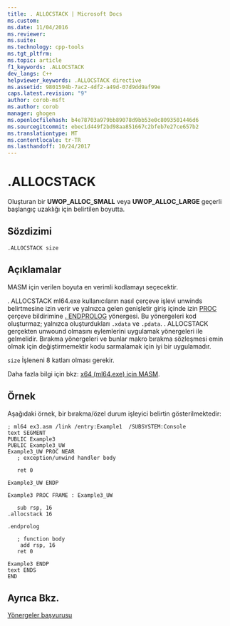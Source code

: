 ```yaml
---
title: . ALLOCSTACK | Microsoft Docs
ms.custom: 
ms.date: 11/04/2016
ms.reviewer: 
ms.suite: 
ms.technology: cpp-tools
ms.tgt_pltfrm: 
ms.topic: article
f1_keywords: .ALLOCSTACK
dev_langs: C++
helpviewer_keywords: .ALLOCSTACK directive
ms.assetid: 9801594b-7ac2-4df2-a49d-07d9dd9af99e
caps.latest.revision: "9"
author: corob-msft
ms.author: corob
manager: ghogen
ms.openlocfilehash: b4e78703a979bb89078d9bb53e0c8093501446d6
ms.sourcegitcommit: ebec1d449f2bd98aa851667c2bfeb7e27ce657b2
ms.translationtype: MT
ms.contentlocale: tr-TR
ms.lasthandoff: 10/24/2017
---
```

# <a name="allocstack"></a>.ALLOCSTACK
Oluşturan bir **UWOP_ALLOC_SMALL** veya **UWOP_ALLOC_LARGE** geçerli başlangıç uzaklığı için belirtilen boyutta.  
  
## <a name="syntax"></a>Sözdizimi  
  
```  
.ALLOCSTACK size  
```  
  
## <a name="remarks"></a>Açıklamalar  
 MASM için verilen boyuta en verimli kodlamayı seçecektir.  
  
 . ALLOCSTACK ml64.exe kullanıcıların nasıl çerçeve işlevi unwinds belirtmesine izin verir ve yalnızca gelen genişletir giriş içinde izin [PROC](../../assembler/masm/proc.md) çerçeve bildirimine [. ENDPROLOG](../../assembler/masm/dot-endprolog.md) yönergesi. Bu yönergeleri kod oluşturmaz; yalnızca oluşturdukları `.xdata` ve `.pdata`. . ALLOCSTACK gerçekten unwound olmasını eylemlerini uygulamak yönergeleri ile gelmelidir. Bırakma yönergeleri ve bunlar makro bırakma sözleşmesi emin olmak için değiştirmemektir kodu sarmalamak için iyi bir uygulamadır.  
  
 `size` İşleneni 8 katları olması gerekir.  
  
 Daha fazla bilgi için bkz: [x64 (ml64.exe) için MASM](../../assembler/masm/masm-for-x64-ml64-exe.md).  
  
## <a name="sample"></a>Örnek  
 Aşağıdaki örnek, bir bırakma/özel durum işleyici belirtin gösterilmektedir:  
  
```  
; ml64 ex3.asm /link /entry:Example1  /SUBSYSTEM:Console  
text SEGMENT  
PUBLIC Example3  
PUBLIC Example3_UW  
Example3_UW PROC NEAR  
   ; exception/unwind handler body  
  
   ret 0  
  
Example3_UW ENDP  
  
Example3 PROC FRAME : Example3_UW  
  
   sub rsp, 16  
.allocstack 16  
  
.endprolog  
  
   ; function body  
    add rsp, 16  
   ret 0  
  
Example3 ENDP  
text ENDS  
END  
```  
  
## <a name="see-also"></a>Ayrıca Bkz.  
 [Yönergeler başvurusu](../../assembler/masm/directives-reference.md)